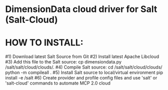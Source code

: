 # DimensionData cloud driver for Salt (Salt-Cloud)

#  HOW TO INSTALL:

#1) Download latest Salt Source from Git
#2) Install latest Apache Libcloud
#3) Add this file to the Salt source:
    cp dimensiondata.py <salt-src-root-dir>/salt/salt/cloud/clouds/.
#4) Compile Salt source:
    cd <salt-src-root-dir>/salt/salt/cloud/clouds/
    python -m compileall .
#5) Install Salt source to local/virtual environment
    pip install -e <salt-src-root-dir>/salt
#6) Create provider and profile config files and use 'salt' or 'salt-cloud' commands to automate MCP 2.0 cloud
